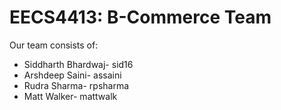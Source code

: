 # EECS4413: B-Commerce Team
Our team consists of:
* Siddharth Bhardwaj- sid16
* Arshdeep Saini- assaini
* Rudra Sharma- rpsharma
* Matt Walker- mattwalk
